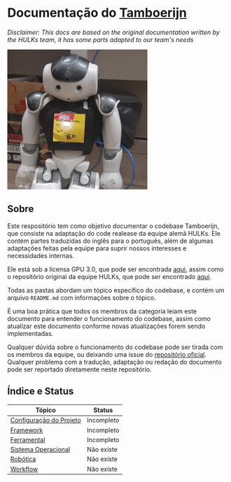 # Documentação do [Tamboerijn](https://github.com/rinobot-team/Tamboerijn)

*Disclaimer: This docs are based on the original documentation written by the HULKs team, it has some parts adapted to our team's needs*

<img title="Bisnaguinha" alt="Imagem do bisnaguinha, nosso robô artilheiro" src="./img/bisnaguinha.jpg" width="320" height="320">

## Sobre
Este respositório tem como objetivo documentar o codebase Tamboerijn, que consiste na adaptação do code realease da equipe alemã HULKs. Ele contém partes traduzidas do inglês para o português, além de algumas adaptações feitas pela equipe para suprir nossos interesses e necessidades internas.

Ele está sob a licensa GPU 3.0, que pode ser encontrada [aqui](./LICENSE), assim como o repositório original da equipe HULKs, que pode ser encontrado [aqui](https://github.com/HULKs/hulk).

Todas as pastas abordam um tópico específico do codebase, e contém um arquivo `README.md` com informações sobre o tópico.

É uma boa prática que todos os membros da categoria leiam este documento para entender o funcionamento do codebase, assim como atualizar este documento conforme novas atualizações forem sendo implementadas.

Qualquer dúvida sobre o funcionamento do codebase pode ser tirada com os membros da equipe, ou deixando uma issue do [repositório oficial](https://github.com/rinobot-team/Tamboerijn). Qualquer problema com a tradução, adaptação ou redação do documento pode ser reportado diretamente neste repositório.

## Índice e Status

| Tópico | Status |
| ------ | ------ |
| [Configuração do Projeto](./config-projeto/README.md)  | Incompleto |
| [Framework](./framework/README.md) | Incompleto |
| [Ferramental](./ferramental/README.md) | Incompleto |
| [Sistema Operacional](./sistema-operacional/README.md) | Não existe |
| [Robótica](./robotica/README.md) | Não existe |
| [Workflow](./workflow/README.md) | Não existe |
